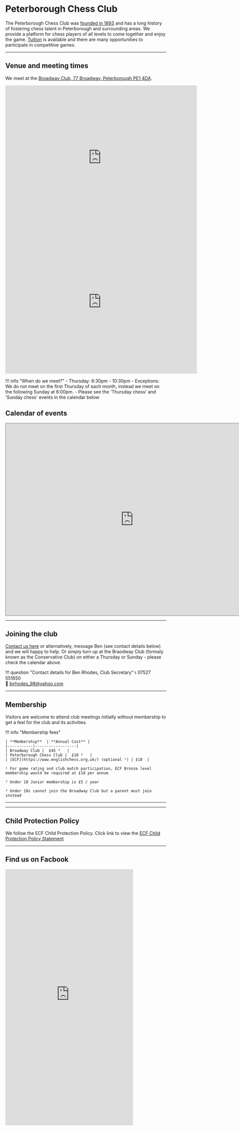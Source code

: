 # Peterborough Chess Club

<!-- ![Logo](img%5Cqueen_inside_peterb_cath.jpg) -->

The Peterborough Chess Club was [founded in 1893](history.md) and has a long history of fostering chess talent in Peterborough and surrounding areas. We provide a platform for chess players of all levels to come together and enjoy the game.  [Tuition](tutorials.md) is available and there are many opportunities to participate in competitive games.

---


## Venue and meeting times

We meet at the [Broadway Club, 77 Broadway, Peterborough PE1 4DA](https://www.google.com/maps/dir//Peterborough+Conservative+Club+77+Broadway+Peterborough+PE1+4DA/@52.5789573,-0.2387154,14z/data=!4m8!4m7!1m0!1m5!1m1!1s0x4877f0feb007c765:0xe16bbfc4b2403fcb!2m2!1d-0.2387154!2d52.5789573?entry=ttu). 



<iframe src="https://www.google.com/maps/embed?pb=!1m14!1m8!1m3!1d9697.912639800543!2d-0.2386289!3d52.5790477!3m2!1i1024!2i768!4f13.1!3m3!1m2!1s0x4877f0feb007c765%3A0xe16bbfc4b2403fcb!2sPeterborough%20Conservative%20Club!5e0!3m2!1sen!2suk!4v1691189383262!5m2!1sen!2suk" width="600" height="450" style="border:0;" allowfullscreen="" loading="lazy" referrerpolicy="no-referrer-when-downgrade"></iframe>

<iframe src="https://www.google.com/maps/embed?pb=!4v1692564662526!6m8!1m7!1sCNoNKGCbxc6acrz2hXJ-0A!2m2!1d52.57869815866305!2d-0.2386143428060142!3f29.84782669890052!4f3.3960882594992796!5f0.7820865974627469" width="600" height="450" style="border:0;" allowfullscreen="" loading="lazy" referrerpolicy="no-referrer-when-downgrade"></iframe>



<!-- <iframe src="https://www.google.com/maps/embed?pb=!1s0x4877f0feb007c765%3A0xe16bbfc4b2403fcb!3m1!7e115!4s%2Fmaps%2Fplace%2Fgooglemaps%2Bpeterboroguh%2Bconservative%2Bclub%2F%4052.5788899%2C-0.2390164%2C3a%2C75y%2C56.18h%2C90t%2Fdata%3D*213m4*211e1*213m2*211sl5YfsswC_ZIc0hTKduyWtw*212e0*214m2*213m1*211s0x4877f0feb007c765%3A0xe16bbfc4b2403fcb%3Fsa%3DX%26ved%3D2ahUKEwjLhavLt-uAAxU9lGoFHRh6Dc4Qpx96BAhFEAA!5sgoogle%20maps%20peterborough%20conservative%20club%20-%20Google%20Search!15sCgIgARICCAI&imagekey=!1e2!2sl5YfsswC_ZIc0hTKduyWtw&hl=en&sa=X&ved=2ahUKEwjLhavLt-uAAxU9lGoFHRh6Dc4Qpx96BAhcEA0" width="600" loading="lazy" height="450" frameborder="0" style="border:0" allowfullscreen></iframe> -->


!!! info "When do we meet?"
    - Thursday: 6:30pm - 10:30pm
    - Exceptions: We do not meet on the first Thursday of each month, instead we meet on the following Sunday at 6:00pm.
    - Please see the 'Thursday chess' and 'Sunday chess' events in the calendar below


## Calendar of events

<iframe src="https://calendar.google.com/calendar/embed?height=600&wkst=1&bgcolor=%23ffffff&ctz=Europe%2FLondon&src=Y2hlc3NjbHVicGV0ZXJib3JvdWdoQGdtYWlsLmNvbQ&src=MjJiNjZjNmM1ZWE2NDdmMGMyYTc5NDUxNWExMWM4YWNiODQzOTdiOGM4MjA2NTY4MzQ4NTkzZDE1ZTVhZmExYkBncm91cC5jYWxlbmRhci5nb29nbGUuY29t&src=ODZhZTZhOWE1ZmJiMzM4NDRmNDUzNzk4Y2Y2YTY2YWQwYzY3NzA0NWJmNzk3ZjcyZTcxZmFkNGE0OTM4ZGYyMUBncm91cC5jYWxlbmRhci5nb29nbGUuY29t&src=MDc3NTdjYTdjYzRmMDg1ZmZmY2NjZTgzYzExNDRkZmU3ODgzOTY3ZWMwOTFhYTc3OWI0Y2U3MjhkY2QxYzM4OEBncm91cC5jYWxlbmRhci5nb29nbGUuY29t&src=ODRjYWY3M2RhZjRmZGRkMTQ4YzkzY2Q2MWY5ODJmNDhhYzUwOWM3YTQyYzg0OTgxYWUzNGIwNGUyMWQ1MDc1ZkBncm91cC5jYWxlbmRhci5nb29nbGUuY29t&src=YzVlM2Y1ZWI4NTdmZTU4NTc3ZTJiZTI3NzQ4MjkxYmZkYTRkMzdhNmQzOTFiMWZjYzY1ZDA3ZjcyZGE2MDc0ZEBncm91cC5jYWxlbmRhci5nb29nbGUuY29t&src=NjFjODEzNjI3NTNlMjk5YTljZGFmODgyYmQ4OWU4MWUzNzdjODk1NjcxZjIwY2RiODBjYjZmNTUyZjYzNWYwMUBncm91cC5jYWxlbmRhci5nb29nbGUuY29t&color=%23039BE5&color=%23E67C73&color=%23F6BF26&color=%23F4511E&color=%237CB342&color=%23009688&color=%238E24AA" style="border:solid 1px #777" width="800" height="600" frameborder="0" scrolling="no"></iframe>



---

## Joining the club

 [Contact us here](contactus.md) or alternatively, message Ben (see contact details below) and we will happy to help. Or simply turn up at the Braodway Club (formaly known as the Conservative Club) on either a Thursday or Sunday - please check the calendar above. 

!!! question "Contact details for Ben Rhodes, Club Secretary"
    📞 07527 551650<br>
    📧 bjrhodes_98@yahoo.com
    <!-- - **For website queries:** WebMaster@PeterboroughChessClub.org -->

---

## Membership

Visitors are welcome to attend club meetings initially without membership to get a feel for the club and its activities.



!!! info "Membership fees"

    | **Membership**  | **Annual Cost** |
    |-----------|------------------|
    | Broadway Club |  £45 ³   |
    | Peterborough Chess Club |  £10 ²   |
    | [ECF](https://www.englishchess.org.uk/) (optional ¹) | £18  |

    ¹ For game rating and club match participation, ECF Bronze level membership would be required at £18 per annum 

    ² Under 18 Junior membership is £5 / year

    ³ Under 18s cannot join the Broadway Club but a parent must join instead 


---

--- 
## Child Protection Policy

We follow the ECF Child Protection Policy. Click link to view the [ECF Child Protection Policy Statement](https://www.englishchess.org.uk/safeguarding-children-policy/)

---


## Find us on Facbook

<iframe src="https://www.facebook.com/plugins/page.php?href=https%3A%2F%2Fwww.facebook.com%2Fpeterboroughchessclub%2F&tabs=timeline&width=400&height=800&small_header=false&adapt_container_width=true&hide_cover=false&show_facepile=true&appId" width="400" height="800" style="border:none;overflow:hidden" scrolling="no" frameborder="0" allowfullscreen="true" allow="autoplay; clipboard-write; encrypted-media; picture-in-picture; web-share"></iframe>

